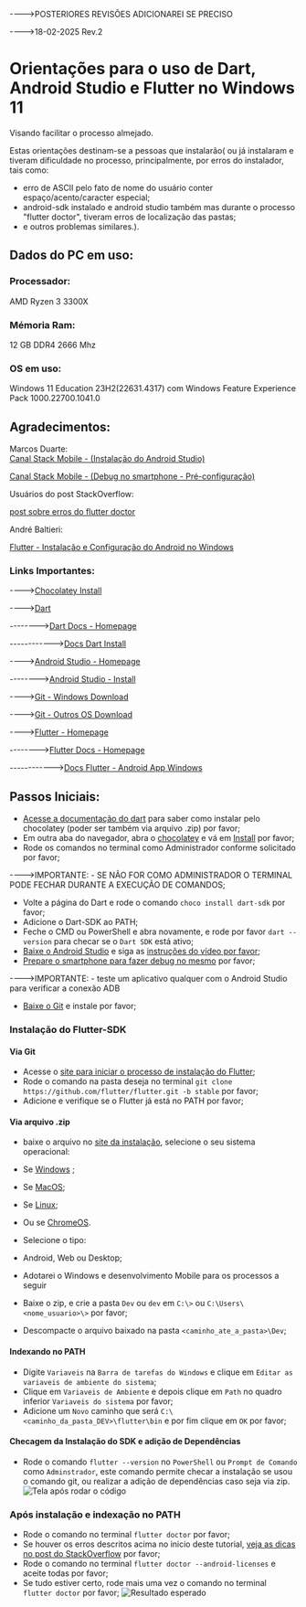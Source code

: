 ---->POSTERIORES REVISÕES ADICIONAREI SE PRECISO

---->18-02-2025   Rev.2

# Orientações para o uso de Dart, Android Studio e Flutter no Windows 11
Visando facilitar o processo almejado.

Estas orientações destinam-se a pessoas que instalarão( ou já instalaram 
e tiveram dificuldade no processo, principalmente, por erros do instalador,
tais como: 
- erro de ASCII pelo fato de nome do usuário conter espaço/acento/caracter especial;
- android-sdk instalado e android studio também mas durante o processo "flutter doctor",
tiveram erros de localização das pastas;
- e outros problemas similares.). 
  
## Dados do PC em uso:
### Processador: 
AMD Ryzen 3 3300X
### Mémoria Ram:
12 GB DDR4 2666 Mhz
### OS em uso:
Windows 11 Education 23H2(22631.4317) com Windows Feature Experience Pack 1000.22700.1041.0
## Agradecimentos:
Marcos Duarte:             
[Canal Stack Mobile - (Instalação do Android Studio)](https://www.youtube.com/watch?v=Zp7yChRkbK0&list=PLizN3WA8HR1wURqopT5gwZHwG-5qC-Iyz) 

[Canal Stack Mobile - (Debug no smartphone - Pré-configuração)](https://www.youtube.com/watch?v=aRFmmByY7k8)

Usuários do post StackOverflow:
              
[post sobre erros do flutter doctor](https://stackoverflow.com/questions/60475481/flutter-doctor-error-android-sdkmanager-tool-not-found-windows)

André Baltieri:

[Flutter - Instalação e Configuração do Android no Windows](https://balta.io/blog/flutter-instalacao-configuracao-android-windows)
### Links Importantes:
---->[Chocolatey Install](https://chocolatey.org/install)

---->[Dart](https://dart.dev)

-------->[Dart Docs - Homepage](https://dart.dev/docs)

------------>[Docs Dart Install](https://dart.dev/get-dart)

---->[Android Studio - Homepage](https://developer.android.com/studio)

-------->[Android Studio - Install](https://developer.android.com/studio/install)

---->[Git - Windows Download](https://git-scm.com/downloads/win)

---->[Git - Outros OS Download](https://git-scm.com/downloads)

---->[Flutter - Homepage](https://flutter.dev/)

-------->[Flutter Docs - Homepage](https://docs.flutter.dev/)

------------>[Docs Flutter - Android App Windows](https://docs.flutter.dev/get-started/install/windows/mobile)

## Passos Iniciais:

- [Acesse a documentação do dart](https://dart.dev/get-dart)  para saber como instalar pelo chocolatey (poder ser também via arquivo .zip) por favor;
- Em outra aba do navegador, abra o [chocolatey](https://chocolatey.org/) e vá em [Install](https://chocolatey.org/install) por favor;
- Rode os comandos no terminal como Administrador conforme solicitado por favor;

---->IMPORTANTE: - SE NÃO FOR COMO ADMINISTRADOR O TERMINAL PODE FECHAR DURANTE A EXECUÇÃO DE COMANDOS;

- Volte a página do Dart e rode o comando ```choco install dart-sdk``` por favor;
- Adicione o Dart-SDK ao PATH;
- Feche o CMD ou PowerShell e abra novamente, e rode por favor ```dart --version``` para checar se o ```Dart SDK``` está ativo;
- [Baixe o Android Studio](https://developer.android.com/studio) e siga as [instruções do vídeo por favor](https://www.youtube.com/watch?v=Zp7yChRkbK0&list=PLizN3WA8HR1wURqopT5gwZHwG-5qC-Iyz);
- [Prepare o smartphone para fazer debug no mesmo](https://www.youtube.com/watch?v=aRFmmByY7k8) por favor;


---->IMPORTANTE: - teste um aplicativo qualquer com o Android Studio para verificar a conexão ADB

- [Baixe o Git](https://git-scm.com/downloads/win) e instale por favor;
### Instalação do Flutter-SDK
#### Via Git
- Acesse o [site para iniciar o processo de instalação do Flutter](https://balta.io/blog/flutter-instalacao-configuracao-android-windows);
- Rode o comando na pasta deseja no terminal ```git clone https://github.com/flutter/flutter.git -b stable``` por favor;
- Adicione e verifique se o Flutter já está no PATH por favor;

#### Via arquivo .zip
- baixe o arquivo no [site da instalação](https://docs.flutter.dev/get-started/install), selecione o seu sistema operacional:
- Se [Windows](https://docs.flutter.dev/get-started/install/windows) ;
- Se [MacOS](https://docs.flutter.dev/get-started/install/macos);
- Se [Linux](https://docs.flutter.dev/get-started/install/linux);
- Ou se [ChromeOS](https://docs.flutter.dev/get-started/install/chromeos).

- Selecione o tipo:
- Android, Web ou Desktop;

- Adotarei o Windows e desenvolvimento Mobile para os processos a seguir
- Baixe o zip, e crie a pasta ```Dev``` ou ```dev``` em ```C:\>``` ou ```C:\Users\<nome_usuario>\>``` por favor;
- Descompacte o arquivo baixado na pasta ```<caminho_ate_a_pasta>\Dev```;

#### Indexando no PATH
- Digite ```Variaveis``` na ```Barra de tarefas do Windows``` e clique em ```Editar as variaveis de ambiente do sistema```;
- Clique em ```Variaveis de Ambiente``` e depois clique em ```Path``` no quadro inferior ```Variaveis do sistema``` por favor;
- Adicione um ```Novo``` caminho que será ```C:\<caminho_da_pasta_DEV>\flutter\bin``` e por fim clique em ```OK``` por favor;

#### Checagem da Instalação do SDK e adição de Dependências
- Rode o comando ```flutter --version``` no ```PowerShell``` ou ```Prompt de Comando``` como ```Adminstrador```, este comando permite checar a instalação se usou o comando git, ou realizar a adição de dependências caso seja via zip.
![Tela após rodar o código](https://github.com/kasshinokun/Q1_Q2_2025_Public/blob/main/Flutther_Dart_Android/powershell.png)

 ### Após instalação e indexação no PATH 
- Rode o comando no terminal ```flutter doctor``` por favor;
- Se houver os erros descritos acima no inicio deste tutorial, [veja as dicas no post do StackOverflow](https://stackoverflow.com/questions/60475481/flutter-doctor-error-android-sdkmanager-tool-not-found-windows) por favor;
- Rode o comando no terminal ```flutter doctor --android-licenses``` e aceite todas por favor;
- Se tudo estiver certo, rode mais uma vez o comando no terminal ```flutter doctor``` por favor;
![Resultado esperado](https://github.com/kasshinokun/Q1_Q2_2025_Public/blob/main/Flutther_Dart_Android/flutter_doctor.png)



